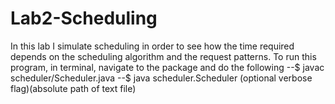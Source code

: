 # Lab2-Scheduling
In this lab I simulate scheduling in order to see how the time required depends on the scheduling algorithm and the request patterns.
To run this program, in terminal, navigate to the package and do the following 
--$ javac scheduler/Scheduler.java
--$ java scheduler.Scheduler (optional verbose flag)(absolute path of text file) 